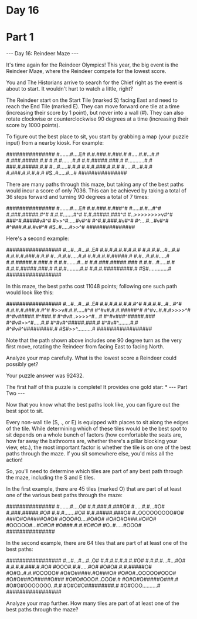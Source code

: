 # Day 16

# Part 1

--- Day 16: Reindeer Maze ---

It's time again for the Reindeer Olympics! This year, the big event is the Reindeer Maze, where the Reindeer compete for the lowest score.

You and The Historians arrive to search for the Chief right as the event is about to start. It wouldn't hurt to watch a little, right?

The Reindeer start on the Start Tile (marked S) facing East and need to reach the End Tile (marked E). They can move forward one tile at a time (increasing their score by 1 point), but never into a wall (#). They can also rotate clockwise or counterclockwise 90 degrees at a time (increasing their score by 1000 points).

To figure out the best place to sit, you start by grabbing a map (your puzzle input) from a nearby kiosk. For example:

###############
#.......#....E#
#.#.###.#.###.#
#.....#.#...#.#
#.###.#####.#.#
#.#.#.......#.#
#.#.#####.###.#
#...........#.#
###.#.#####.#.#
#...#.....#.#.#
#.#.#.###.#.#.#
#.....#...#.#.#
#.###.#.#.#.#.#
#S..#.....#...#
###############

There are many paths through this maze, but taking any of the best paths would incur a score of only 7036. This can be achieved by taking a total of 36 steps forward and turning 90 degrees a total of 7 times:


###############
#.......#....E#
#.#.###.#.###^#
#.....#.#...#^#
#.###.#####.#^#
#.#.#.......#^#
#.#.#####.###^#
#..>>>>>>>>v#^#
###^#.#####v#^#
#>>^#.....#v#^#
#^#.#.###.#v#^#
#^....#...#v#^#
#^###.#.#.#v#^#
#S..#.....#>>^#
###############

Here's a second example:

#################
#...#...#...#..E#
#.#.#.#.#.#.#.#.#
#.#.#.#...#...#.#
#.#.#.#.###.#.#.#
#...#.#.#.....#.#
#.#.#.#.#.#####.#
#.#...#.#.#.....#
#.#.#####.#.###.#
#.#.#.......#...#
#.#.###.#####.###
#.#.#...#.....#.#
#.#.#.#####.###.#
#.#.#.........#.#
#.#.#.#########.#
#S#.............#
#################

In this maze, the best paths cost 11048 points; following one such path would look like this:

#################
#...#...#...#..E#
#.#.#.#.#.#.#.#^#
#.#.#.#...#...#^#
#.#.#.#.###.#.#^#
#>>v#.#.#.....#^#
#^#v#.#.#.#####^#
#^#v..#.#.#>>>>^#
#^#v#####.#^###.#
#^#v#..>>>>^#...#
#^#v###^#####.###
#^#v#>>^#.....#.#
#^#v#^#####.###.#
#^#v#^........#.#
#^#v#^#########.#
#S#>>^..........#
#################

Note that the path shown above includes one 90 degree turn as the very first move, rotating the Reindeer from facing East to facing North.

Analyze your map carefully. What is the lowest score a Reindeer could possibly get?

Your puzzle answer was 92432.

The first half of this puzzle is complete! It provides one gold star: *
--- Part Two ---

Now that you know what the best paths look like, you can figure out the best spot to sit.

Every non-wall tile (S, ., or E) is equipped with places to sit along the edges of the tile. While determining which of these tiles would be the best spot to sit depends on a whole bunch of factors (how comfortable the seats are, how far away the bathrooms are, whether there's a pillar blocking your view, etc.), the most important factor is whether the tile is on one of the best paths through the maze. If you sit somewhere else, you'd miss all the action!

So, you'll need to determine which tiles are part of any best path through the maze, including the S and E tiles.

In the first example, there are 45 tiles (marked O) that are part of at least one of the various best paths through the maze:

###############
#.......#....O#
#.#.###.#.###O#
#.....#.#...#O#
#.###.#####.#O#
#.#.#.......#O#
#.#.#####.###O#
#..OOOOOOOOO#O#
###O#O#####O#O#
#OOO#O....#O#O#
#O#O#O###.#O#O#
#OOOOO#...#O#O#
#O###.#.#.#O#O#
#O..#.....#OOO#
###############

In the second example, there are 64 tiles that are part of at least one of the best paths:

#################
#...#...#...#..O#
#.#.#.#.#.#.#.#O#
#.#.#.#...#...#O#
#.#.#.#.###.#.#O#
#OOO#.#.#.....#O#
#O#O#.#.#.#####O#
#O#O..#.#.#OOOOO#
#O#O#####.#O###O#
#O#O#..OOOOO#OOO#
#O#O###O#####O###
#O#O#OOO#..OOO#.#
#O#O#O#####O###.#
#O#O#OOOOOOO..#.#
#O#O#O#########.#
#O#OOO..........#
#################

Analyze your map further. How many tiles are part of at least one of the best paths through the maze?

